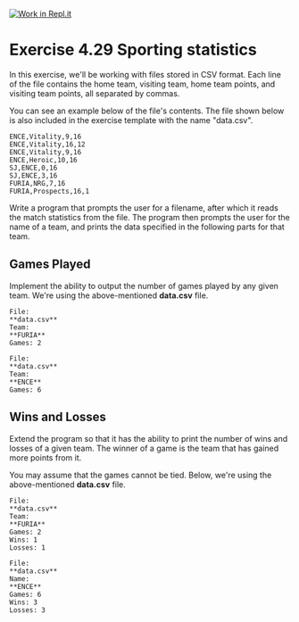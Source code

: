 [![Work in Repl.it](https://classroom.github.com/assets/work-in-replit-14baed9a392b3a25080506f3b7b6d57f295ec2978f6f33ec97e36a161684cbe9.svg)](https://classroom.github.com/online_ide?assignment_repo_id=6023100&assignment_repo_type=AssignmentRepo)
# Exercise 4.29 Sporting statistics

In this exercise, we'll be working with files stored in CSV format. Each line of the file contains the home team, visiting team, home team points, and visiting team points, all separated by commas.

You can see an example below of the file's contents. The file shown below is also included in the exercise template with the name "data.csv".

```plaintext
ENCE,Vitality,9,16
ENCE,Vitality,16,12
ENCE,Vitality,9,16
ENCE,Heroic,10,16
SJ,ENCE,0,16
SJ,ENCE,3,16
FURIA,NRG,7,16
FURIA,Prospects,16,1
```

Write a program that prompts the user for a filename, after which it reads the match statistics from the file. The program then prompts the user for the name of a team, and prints the data specified in the following parts for that team.

## Games Played

Implement the ability to output the number of games played by any given team. We're using the above-mentioned **data.csv** file.

```plaintext
File:
**data.csv**
Team:
**FURIA**
Games: 2
```

```plaintext
File:
**data.csv**
Team:
**ENCE**
Games: 6
```

## Wins and Losses

Extend the program so that it has the ability to print the number of wins and losses of a given team. The winner of a game is the team that has gained more points from it.

You may assume that the games cannot be tied. Below, we're using the above-mentioned **data.csv** file.

```plaintext
File:
**data.csv**
Team:
**FURIA**
Games: 2
Wins: 1
Losses: 1
```

```plaintext
File:
**data.csv**
Name:
**ENCE**
Games: 6
Wins: 3
Losses: 3
```
